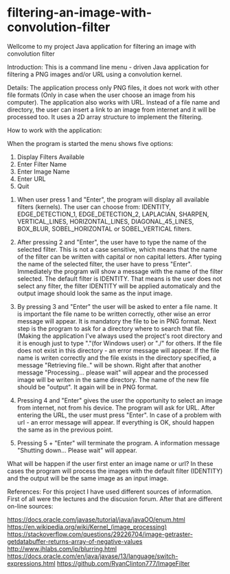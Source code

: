 # filtering-an-image-with-convolution-filter
Wellcome to my project
Java application for filtering an image with convolution filter

Introduction: 
This is a command line menu - driven Java application for filtering a PNG images and/or URL using a convolution kernel.

Details:
The application process only PNG files, it does not work with other file formats (Only in case when the user choose an image from his computer).
The application also works with URL. Instead of a file name and directory, the user can insert a link to an image from internet and it will be processed too.
It uses a 2D array structure to implement the filtering.

How to work with the application:

When the program is started the menu shows five options:
1) Display Filters Available
2) Enter Filter Name
3) Enter Image Name
4) Enter URL
5) Quit

1. When user press 1 and "Enter", the program will display all available filters (kernels). The user can choose from: IDENTITY, EDGE_DETECTION_1, EDGE_DETECTION_2, LAPLACIAN, SHARPEN, VERTICAL_LINES, HORIZONTAL_LINES, DIAGONAL_45_LINES, BOX_BLUR, SOBEL_HORIZONTAL or SOBEL_VERTICAL filters.

2. After pressing 2 and "Enter", the user have to type the name of the selected filter.  This is not a case sensitive, which means that the name of the filter can be written with capital or non capital letters. After typing the name of the selected filter, the user have to press "Enter". Immediately the program will show a message with the name of the filter selected.
The default filter is IDENTITY. That means is the user does not select any filter, the filter IDENTITY will be applied automaticaly and the output image should look the same as the input image.

3. By pressing 3 and "Enter" the user will be asked to enter a file name.  It is important the file name to be written correctly, other wise an error message will appear. It is mandatory the file to be in PNG format. 
Next step is the program to ask for a directory where to search that file. (Making the application I've always used the project's root directory and it is enough just to type ".\"(for Windows user) or "./" for others. 
If the file  does not exist in this directory - an error message will appear.
If the file name is writen correctly and the file exists in the directory specified, a message "Retrieving file.."
will be shown. Right after that another message "Processing... please wait" will appear and the processed image will be writen in the same directory. The name of the new file should be "output". It again will be in PNG format.

4. Pressing 4 and "Enter" gives the user the opportunity to select an image from internet, not from his device. The program will ask for URL. After entering the URL, the user must press "Enter". In case of a problem with url - an error message will appear. If everything is OK, should happen the same as in the previous point.

5.  Pressing 5 + "Enter" will terminate the program. A information message "Shutting down... Please wait" will appear.

What will be happen if the user first enter an image name or url?
In these cases the program will process the images with the default filter (IDENTITY) and the output will be the same image as an input image.


References:
For this project I have used different sources of information. First of all were the lectures and the discusion forum. After that are different on-line sources:

https://docs.oracle.com/javase/tutorial/java/javaOO/enum.html
https://en.wikipedia.org/wiki/Kernel_(image_processing)
https://stackoverflow.com/questions/29226704/image-getraster-getdatabuffer-returns-array-of-negative-values
http://www.jhlabs.com/ip/blurring.html
https://docs.oracle.com/en/java/javase/13/language/switch-expressions.html
https://github.com/RyanClinton777/ImageFilter


